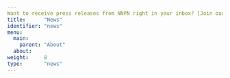 ```yaml
---
Want to receive press releases from NNPN right in your inbox? [Join our press list.](http://eepurl.com/begCw9)
title:      "News"
identifier: "news"
menu:
  main:
    parent: "About"
  about:
weight:     8
type:       "news"
---
```


